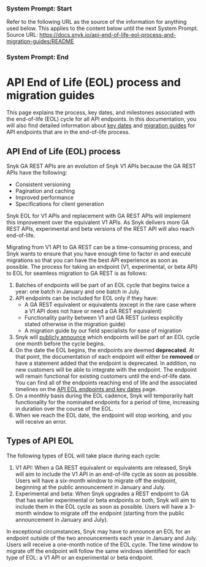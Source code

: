 ### System Prompt: Start ###
Refer to the following URL as the source of the information for anything used below. This applies to the content below until the next System Prompt.
Source URL: https://docs.snyk.io/api-end-of-life-eol-process-and-migration-guides/README
### System Prompt: End ###

# API End of Life (EOL) process and migration guides

This page explains the process, key dates, and milestones associated with the end-of-life (EOL) cycle for all API endpoints. In this documentation, you will also find detailed information about [key dates](api-eol-endpoints-and-key-dates.md) and [migration guides](guides-to-migration/) for API endpoints that are in the end-of-life process.

## API End of Life (EOL) process

Snyk  GA REST APIs are an evolution of Snyk V1 APIs because the GA REST APIs have the following:&#x20;

* Consistent versioning
* Pagination and caching
* Improved performance
* Specifications for client generation

Snyk EOL for V1 APIs and replacement with GA REST APIs will implement this improvement over the equivalent V1 APIs. As Snyk delivers more GA REST APIs, experimental and beta versions of the REST API will also reach end-of-life.

Migrating from V1 API to GA REST can be a time-consuming process, and Snyk wants to ensure that you have enough time to factor in and execute migrations so that you can have the best API experience as soon as possible. The process for taking an endpoint (V1, experimental, or beta API) to EOL for seamless migration to GA REST is as follows:&#x20;

1. Batches of endpoints will be part of an EOL cycle that begins twice a year: one batch in January and one batch in July.
2. API endpoints can be included for EOL only if they have:
   * A GA REST equivalent or equivalents (except in the rare case where a V1 API does not have or need a GA REST equivalent)
   * Functionality parity between V1 and GA REST (unless explicitly stated otherwise in the migration guide)
   * A migration guide by our field specialists for ease of migration
3. Snyk will [publicly announce](http://updates.snyk.io/) which endpoints will be part of an EOL cycle one month before the cycle begins.&#x20;
4. On the date the EOL begins, the endpoints are deemed **deprecated**. At that point, the documentation of each endpoint will either be **removed** or have a statement added that the endpoint is deprecated. In addition, no new customers will be able to integrate with the endpoint. The endpoint will remain functional for existing customers until the end-of-life date. You can find all of the endpoints reaching end of life and the associated timelines on the [API EOL endpoints and key dates](api-eol-endpoints-and-key-dates.md) page.
5. On a monthly basis during the EOL cadence, Snyk will temporarily halt functionality for the nominated endpoints for a period of time, increasing in duration over the course of the EOL.
6. When we reach the EOL date, the endpoint will stop working, and you will receive an error.&#x20;

## Types of API EOL

The following types of EOL will take place during each cycle:

1. V1 API: When a GA REST equivalent or equivalents are released, Snyk will aim to include the V1 API in an end-of-life cycle as soon as possible. Users will have a six-month window to migrate off the endpoint, beginning at the public announcement in January and July.
2. Experimental and beta: When Snyk upgrades a REST endpoint to GA that has earlier experimental or beta endpoints or both, Snyk will aim to include them in the EOL cycle as soon as possible. Users will have a 3-month window to migrate off the endpoint (starting from the public announcement in January and July).&#x20;

In exceptional circumstances, Snyk may have to announce an EOL for an endpoint outside of the two announcements each year in January and July. Users will receive a one-month notice of the EOL cycle. The time window to migrate off the endpoint will follow the same windows identified for each type of EOL: a V1 API or an experimental or beta endpoint.
